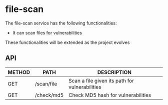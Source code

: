 # file-scan #

The file-scan service has the following functionalities:
* It can scan files for vulnerabilities

These functionalities will be extended as the project evolves

## API ##  

| METHOD | PATH | DESCRIPTION |
| ------ |----- |-------------|
| GET | /scan/file | Scan a file given its path for vulnerabilities |
| GET | /check/md5 | Check MD5 hash for vulnerabilities |
